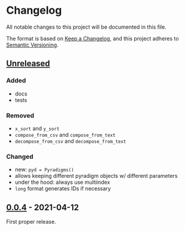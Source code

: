 # Changelog
All notable changes to this project will be documented in this file.

The format is based on [Keep a Changelog](https://keepachangelog.com/en/1.0.0/),
and this project adheres to [Semantic Versioning](https://semver.org/spec/v2.0.0.html).

## [Unreleased]

### Added
* docs
* tests

### Removed
* `x_sort` and `y_sort`
* `compose_from_csv` and `compose_from_text`
* `decompose_from_csv` and `decompose_from_text`

### Changed
* new: `pyd = Pyradigms()`
* allows keeping different pyradigm objects w/ different parameters
* under the hood: always use multiindex
* `long` format generates IDs if necessary

## [0.0.4] - 2021-04-12

First proper release.

[Unreleased]: https://github.com/fmatter/pyradigms/compare/v1.0.0...HEAD
[0.0.4]: https://github.com/fmatter/pyradigms/releases/tag/v0.0.4
